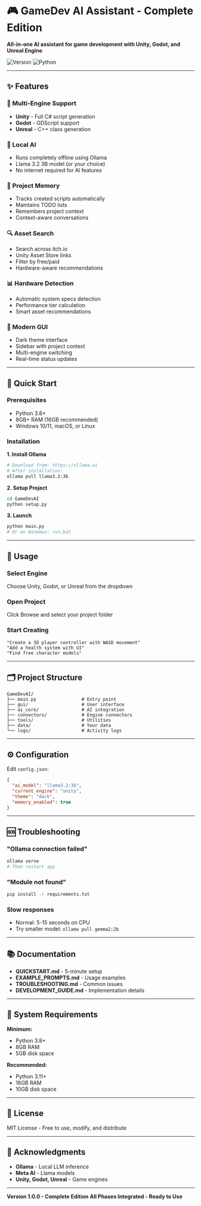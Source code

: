 # 🎮 GameDev AI Assistant - Complete Edition

**All-in-one AI assistant for game development with Unity, Godot, and Unreal Engine**

![Version](https://img.shields.io/badge/version-1.0.0-blue)
![Python](https://img.shields.io/badge/python-3.8+-green)

---

## ✨ Features

### 🎯 Multi-Engine Support
- **Unity** - Full C# script generation
- **Godot** - GDScript support
- **Unreal** - C++ class generation

### 🤖 Local AI
- Runs completely offline using Ollama
- Llama 3.2 3B model (or your choice)
- No internet required for AI features

### 💾 Project Memory
- Tracks created scripts automatically
- Maintains TODO lists
- Remembers project context
- Context-aware conversations

### 🔍 Asset Search
- Search across itch.io
- Unity Asset Store links
- Filter by free/paid
- Hardware-aware recommendations

### 📊 Hardware Detection
- Automatic system specs detection
- Performance tier calculation
- Smart asset recommendations

### 🎨 Modern GUI
- Dark theme interface
- Sidebar with project context
- Multi-engine switching
- Real-time status updates

---

## 🚀 Quick Start

### Prerequisites
- Python 3.8+
- 8GB+ RAM (16GB recommended)
- Windows 10/11, macOS, or Linux

### Installation

**1. Install Ollama**
```bash
# Download from: https://ollama.ai
# After installation:
ollama pull llama3.2:3b
```

**2. Setup Project**
```bash
cd GameDevAI
python setup.py
```

**3. Launch**
```bash
python main.py
# Or on Windows: run.bat
```

---

## 📖 Usage

### Select Engine
Choose Unity, Godot, or Unreal from the dropdown

### Open Project
Click Browse and select your project folder

### Start Creating
```
"Create a 3D player controller with WASD movement"
"Add a health system with UI"
"Find free character models"
```

---

## 🗂️ Project Structure

```
GameDevAI/
├── main.py                 # Entry point
├── gui/                    # User interface
├── ai_core/                # AI integration
├── connectors/             # Engine connectors
├── tools/                  # Utilities
├── data/                   # Your data
└── logs/                   # Activity logs
```

---

## ⚙️ Configuration

Edit `config.json`:
```json
{
  "ai_model": "llama3.2:3b",
  "current_engine": "unity",
  "theme": "dark",
  "memory_enabled": true
}
```

---

## 🆘 Troubleshooting

### "Ollama connection failed"
```bash
ollama serve
# Then restart app
```

### "Module not found"
```bash
pip install -r requirements.txt
```

### Slow responses
- Normal: 5-15 seconds on CPU
- Try smaller model: `ollama pull gemma2:2b`

---

## 📚 Documentation

- **QUICKSTART.md** - 5-minute setup
- **EXAMPLE_PROMPTS.md** - Usage examples
- **TROUBLESHOOTING.md** - Common issues
- **DEVELOPMENT_GUIDE.md** - Implementation details

---

## 🎯 System Requirements

**Minimum:**
- Python 3.8+
- 8GB RAM
- 5GB disk space

**Recommended:**
- Python 3.11+
- 16GB RAM
- 10GB disk space

---

## 📄 License

MIT License - Free to use, modify, and distribute

---

## 🙏 Acknowledgments

- **Ollama** - Local LLM inference
- **Meta AI** - Llama models
- **Unity, Godot, Unreal** - Game engines

---

**Version 1.0.0 - Complete Edition**
**All Phases Integrated - Ready to Use**